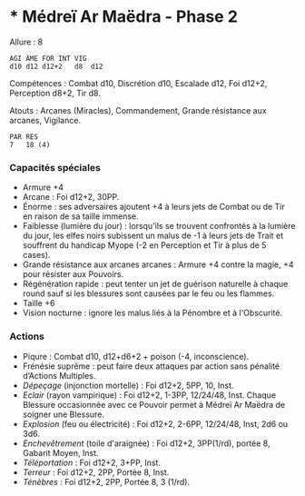 # * Médreï Ar Maëdra - Phase 2

Allure : 8

	AGI	ÂME	FOR	INT	VIG
	d10	d12	d12+2	d8	d12

Compétences : Combat d10, Discrétion d10, Escalade d12, Foi d12+2, Perception d8+2, Tir d8.

Atouts : Arcanes (Miracles), Commandement, Grande résistance aux arcanes, Vigilance.

	PAR	RES
	7	18 (4)

### Capacités spéciales
- Armure +4
- Arcane : Foi d12+2, 30PP.
- Énorme : ses adversaires ajoutent +4 à leurs jets de Combat ou de Tir en raison de sa taille immense.
- Faiblesse (lumière du jour) : lorsqu'ils se trouvent confrontés à la lumière du jour, les elfes noirs subissent un malus de -1 à leurs jets de Trait et souffrent du handicap Myope (-2 en Perception et Tir à plus de 5 cases).
- Grande résistance aux arcanes arcanes : Armure +4 contre la magie, +4 pour résister aux Pouvoirs.
- Régénération rapide : peut tenter un jet de guérison naturelle à chaque round sauf si les blessures sont causées par le feu ou les flammes.
- Taille +6
- Vision nocturne : ignore les malus liés à la Pénombre et à l'Obscurité.

### Actions
- Piqure : Combat d10, d12+d6+2 + poison (-4, inconscience).
- Frénésie suprême : peut faire deux attaques par action sans pénalité d’Actions Multiples.
- _Dépeçage_ (injonction mortelle) : Foi d12+2, 5PP, 10, Inst.
- _Eclair_ (rayon vampirique) : Foi d12+2, 1-3PP, 12/24/48, Inst. Chaque Blessure occasionnée avec ce Pouvoir permet à Médreï Ar Maëdra de soigner une Blessure.
- _Explosion_ (feu ou électricité) : Foi d12+2, 2-6PP, 12/24/48, Inst, 2d6 ou 3d6.
- _Enchevêtrement_ (toile d'araignée) : Foi d12+2, 3PP(1/rd), portée 8, Gabarit Moyen, Inst.
- _Téléportation_ : Foi d12+2, 3+PP, Inst.
- _Terreur_ : Foi d12+2, 2PP, Portée 8, Inst.
- _Ténèbres_ : Foi d12+2, 2PP, Portée 8, 3 (1/rd).
